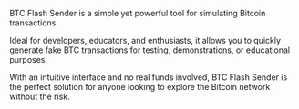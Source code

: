 BTC Flash Sender is a simple yet powerful tool for simulating Bitcoin transactions.

Ideal for developers, educators, and enthusiasts, it allows you to quickly generate fake BTC transactions for testing, demonstrations, or educational purposes.

With an intuitive interface and no real funds involved, BTC Flash Sender is the perfect solution for anyone looking to explore the Bitcoin network without the risk.
